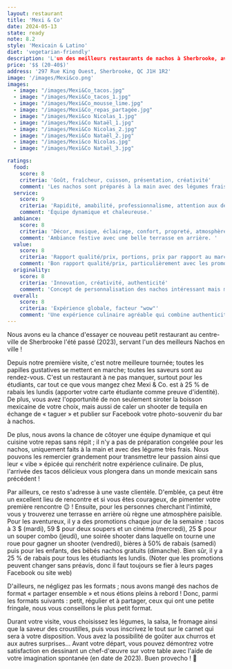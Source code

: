 ```yaml
---
layout: restaurant
title: 'Mexi & Co'
date: 2024-05-13
state: ready
note: 8.2
style: 'Mexicain & Latino'
diet: 'vegetarian-friendly'
description: 'L'un des meilleurs restaurants de nachos à Sherbrooke, avec une ambiance festive et des promotions alléchantes !'
price: '$$ (20-40$)'
address: '297 Rue King Ouest, Sherbrooke, QC J1H 1R2'
image: '/images/Mexi&co.png'
images:
  - image: "/images/Mexi&Co_tacos.jpg"
  - image: "/images/Mexi&Co_tacos_1.jpg"
  - image: "/images/Mexi&Co_mousse_lime.jpg"
  - image: "/images/Mexi&Co_repas_partagée.jpg"
  - image: "/images/Mexi&co Nicolas_1.jpg"
  - image: "/images/Mexi&Co Nataël_1.jpg"
  - image: "/images/Mexi&Co Nicolas_2.jpg"
  - image: "/images/Mexi&Co Nataël_2.jpg"
  - image: "/images/Mexi&co Nicolas.jpg"
  - image: "/images/Mexi&Co Nataël_3.jpg"

ratings:
  food:
    score: 8
    criteria: 'Goût, fraîcheur, cuisson, présentation, créativité'
    comment: 'Les nachos sont préparés à la main avec des légumes frais, et les tacos sont délicieux. La présentation est attrayante et les saveurs sont authentiques. Quelques plats manquent parfois de piquant.'
  service:
    score: 9
    criteria: 'Rapidité, amabilité, professionnalisme, attention aux détails'
    comment: 'Équipe dynamique et chaleureuse.'
  ambiance:
    score: 8
    criteria: 'Décor, musique, éclairage, confort, propreté, atmosphère générale'
    comment: 'Ambiance festive avec une belle terrasse en arrière. '
  value:
    score: 8
    criteria: 'Rapport qualité/prix, portions, prix par rapport au marché'
    comment: 'Bon rapport qualité/prix, particulièrement avec les promotions étudiantes. Prix réguliers un peu élevés.'
  originality:
    score: 8
    criteria: 'Innovation, créativité, authenticité'
    comment: 'Concept de personnalisation des nachos intéressant mais menu parfois répétitif. Mais avec des promotions créatives.'
  overall:
    score: 8
    criteria: 'Expérience globale, facteur "wow"'
    comment: 'Une expérience culinaire agréable qui combine authenticité et convivialité.'
---
```




Nous avons eu la chance d'essayer ce nouveau petit restaurant au centre-ville de Sherbrooke l'été passé (2023), servant l'un des meilleurs Nachos en ville !

Depuis notre première visite, c'est notre meilleure tournée; toutes les papilles gustatives se mettent en marche; toutes les saveurs sont au rendez-vous. C'est un restaurant à ne pas manquer, surtout pour les étudiants, car tout ce que vous mangez chez Mexi &amp; Co. est à 25 % de rabais les lundis (apporter votre carte étudiante comme preuve d'identité). De plus, vous avez l'opportunité de non seulement siroter la boisson mexicaine de votre choix, mais aussi de caler un shooter de tequila en échange de « taguer » et publier sur Facebook votre photo-souvenir du bar à nachos.

De plus, nous avons la chance de côtoyer une équipe dynamique et qui cuisine votre repas sans répit ; il n'y a pas de préparation congelée pour les nachos, uniquement faits à la main et avec des légume très frais. Nous pouvons les remercier grandement pour transmettre leur passion ainsi que leur « vibe » épicée qui renchérit notre expérience culinaire. De plus, l'arrivée des tacos délicieux vous plongera dans un monde mexicain sans précédent !

Par ailleurs, ce resto s'adresse à une vaste clientèle. D'emblée, ça peut être un excellent lieu de rencontre et si vous êtes courageux, de pimenter votre première rencontre 😉 ! Ensuite, pour les personnes cherchant l'intimité, vous y trouverez une terrasse en arrière où règne une atmosphère paisible. Pour les aventureux, il y a des promotions chaque jour de la semaine : tacos à 3 $ (mardi), 59 $ pour deux soupers et un cinéma (mercredi), 25 $ pour un souper combo (jeudi), une soirée shooter dans laquelle on tourne une roue pour gagner un shooter (vendredi), bières à 50% de rabais (samedi) puis pour les enfants, des bébés nachos gratuits (dimanche). Bien sûr, il y a 25 % de rabais pour tous les étudiants les lundis. (Noter que les promotions peuvent changer sans préavis, donc il faut toujours se fier à leurs pages Facebook ou site web)

D'ailleurs, ne négligez pas les formats ; nous avons mangé des nachos de format « partager ensemble » et nous étions pleins à rebord ! Donc, parmi les formats suivants : petit, régulier et à partager, ceux qui ont une petite fringale, nous vous conseillons le plus petit format.

Durant votre visite, vous choisissez les légumes, la salsa, le fromage ainsi que la saveur des croustilles, puis vous inscrivez le tout sur le carnet qui sera à votre disposition. Vous avez la possibilité de goûter aux churros et aux autres surprises… Avant votre départ, vous pouvez démontrez votre satisfaction en dessinant un chef-d'œuvre sur votre table avec l'aide de votre imagination spontanée (en date de 2023). Buen provecho ! 🙂